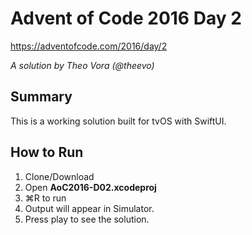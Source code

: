 # Advent of Code 2016 Day 2

https://adventofcode.com/2016/day/2

*A solution by Theo Vora (@theevo)*

## Summary

This is a working solution built for tvOS with SwiftUI.

## How to Run

1. Clone/Download
2. Open **AoC2016-D02.xcodeproj**
3. ⌘R to run
4. Output will appear in Simulator.
5. Press play to see the solution.

